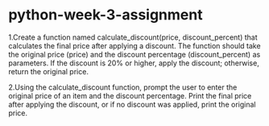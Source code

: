 # python-week-3-assignment

1.Create a function named calculate_discount(price, discount_percent) that calculates the final price after applying a discount. The function should take the original price (price) and the discount percentage (discount_percent) as parameters. If the discount is 20% or higher, apply the discount; otherwise, return the original price.

2.Using the calculate_discount function, prompt the user to enter the original price of an item and the discount percentage. Print the final price after applying the discount, or if no discount was applied, print the original price.
